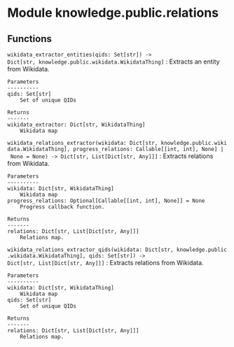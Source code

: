 Module knowledge.public.relations
=================================

Functions
---------

`wikidata_extractor_entities(qids: Set[str]) ‑> Dict[str, knowledge.public.wikidata.WikidataThing]`
:   Extracts an entity from Wikidata.
    
    Parameters
    ----------
    qids: Set[str]
        Set of unique QIDs
    
    Returns
    -------
    wikidata_extractor: Dict[str, WikidataThing]
        Wikidata map

`wikidata_relations_extractor(wikidata: Dict[str, knowledge.public.wikidata.WikidataThing], progress_relations: Callable[[int, int], None] | None = None) ‑> Dict[str, List[Dict[str, Any]]]`
:   Extracts relations from Wikidata.
    
    Parameters
    ----------
    wikidata: Dict[str, WikidataThing]
        Wikidata map
    progress_relations: Optional[Callable[[int, int], None]] = None
        Progress callback function.
    
    Returns
    -------
    relations: Dict[str, List[Dict[str, Any]]]
        Relations map.

`wikidata_relations_extractor_qids(wikidata: Dict[str, knowledge.public.wikidata.WikidataThing], qids: Set[str]) ‑> Dict[str, List[Dict[str, Any]]]`
:   Extracts relations from Wikidata.
    
    Parameters
    ----------
    wikidata: Dict[str, WikidataThing]
        Wikidata map
    qids: Set[str]
        Set of unique QIDs
    
    Returns
    -------
    relations: Dict[str, List[Dict[str, Any]]]
        Relations map.